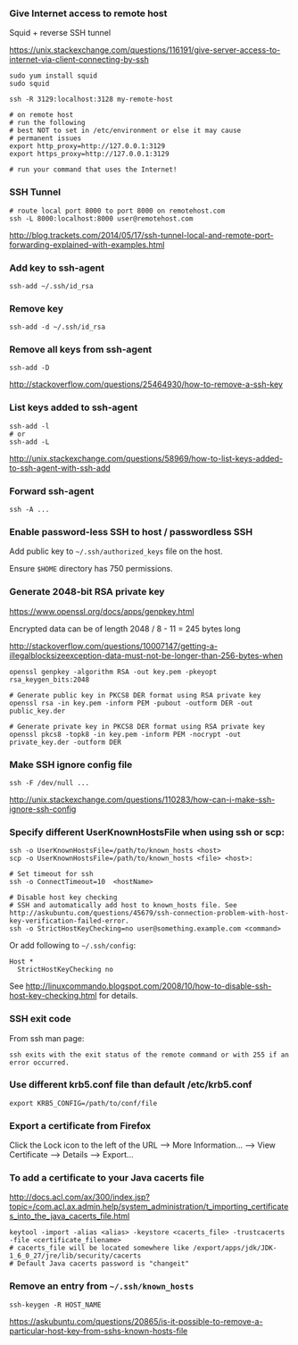 ### Give Internet access to remote host

Squid + reverse SSH tunnel

https://unix.stackexchange.com/questions/116191/give-server-access-to-internet-via-client-connecting-by-ssh

```
sudo yum install squid
sudo squid

ssh -R 3129:localhost:3128 my-remote-host

# on remote host
# run the following
# best NOT to set in /etc/environment or else it may cause
# permanent issues
export http_proxy=http://127.0.0.1:3129
export https_proxy=http://127.0.0.1:3129

# run your command that uses the Internet!
```


### SSH Tunnel

```
# route local port 8000 to port 8000 on remotehost.com
ssh -L 8000:localhost:8000 user@remotehost.com
```

http://blog.trackets.com/2014/05/17/ssh-tunnel-local-and-remote-port-forwarding-explained-with-examples.html


### Add key to ssh-agent

```
ssh-add ~/.ssh/id_rsa
```


### Remove key

```
ssh-add -d ~/.ssh/id_rsa
```



### Remove all keys from ssh-agent

```
ssh-add -D
```

http://stackoverflow.com/questions/25464930/how-to-remove-a-ssh-key


### List keys added to ssh-agent
```
ssh-add -l
# or
ssh-add -L
```
http://unix.stackexchange.com/questions/58969/how-to-list-keys-added-to-ssh-agent-with-ssh-add


### Forward ssh-agent
```
ssh -A ...
```


### Enable password-less SSH to host / passwordless SSH

Add public key to `~/.ssh/authorized_keys` file on the host.

Ensure `$HOME` directory has 750 permissions.


### Generate 2048-bit RSA private key

https://www.openssl.org/docs/apps/genpkey.html

Encrypted data can be of length 2048 / 8 - 11 = 245 bytes long

http://stackoverflow.com/questions/10007147/getting-a-illegalblocksizeexception-data-must-not-be-longer-than-256-bytes-when

```
openssl genpkey -algorithm RSA -out key.pem -pkeyopt rsa_keygen_bits:2048

# Generate public key in PKCS8 DER format using RSA private key
openssl rsa -in key.pem -inform PEM -pubout -outform DER -out public_key.der

# Generate private key in PKCS8 DER format using RSA private key
openssl pkcs8 -topk8 -in key.pem -inform PEM -nocrypt -out private_key.der -outform DER
```


### Make SSH ignore config file

```
ssh -F /dev/null ...
```

http://unix.stackexchange.com/questions/110283/how-can-i-make-ssh-ignore-ssh-config


### Specify different UserKnownHostsFile when using ssh or scp:

```
ssh -o UserKnownHostsFile=/path/to/known_hosts <host>
scp -o UserKnownHostsFile=/path/to/known_hosts <file> <host>:

# Set timeout for ssh
ssh -o ConnectTimeout=10  <hostName>

# Disable host key checking
# SSH and automatically add host to known_hosts file. See http://askubuntu.com/questions/45679/ssh-connection-problem-with-host-key-verification-failed-error.
ssh -o StrictHostKeyChecking=no user@something.example.com <command>
```

Or add following to `~/.ssh/config`:

```
Host *
  StrictHostKeyChecking no
```

See http://linuxcommando.blogspot.com/2008/10/how-to-disable-ssh-host-key-checking.html for details.


### SSH exit code

From ssh man page:

```
ssh exits with the exit status of the remote command or with 255 if an error occurred.
```


### Use different krb5.conf file than default /etc/krb5.conf

```
export KRB5_CONFIG=/path/to/conf/file
```


### Export a certificate from Firefox

Click the Lock icon to the left of the URL --> More Information... --> View Certificate --> Details --> Export...


### To add a certificate to your Java cacerts file

http://docs.acl.com/ax/300/index.jsp?topic=/com.acl.ax.admin.help/system_administration/t_importing_certificates_into_the_java_cacerts_file.html

```
keytool -import -alias <alias> -keystore <cacerts_file> -trustcacerts -file <certificate_filename>
# cacerts_file will be located somewhere like /export/apps/jdk/JDK-1_6_0_27/jre/lib/security/cacerts
# Default Java cacerts password is "changeit"
```


### Remove an entry from `~/.ssh/known_hosts`

```
ssh-keygen -R HOST_NAME
```

https://askubuntu.com/questions/20865/is-it-possible-to-remove-a-particular-host-key-from-sshs-known-hosts-file